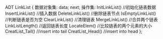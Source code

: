 ADT LinkList
{
	数据对象集:
		data;
		next;
	操作集:
		InitLinkList()
		//初始化链表数据
		InsertLinkList()
		//插入数据
		DeleteLinkList()
		//删除链表节点
		IsEmptyLinkList()
		//判断链表是否为空
		ClearLinkList()
		//清理链表
		MergeLinkList()
		//合并两个链表
		LinkListLength()
		//返回链表长度
		LocateElem()
		//比较链表的两个元素的大小
		CreatList_Tail()
		//insert into tail
		CreatList_Head()
		//insert into head
};


